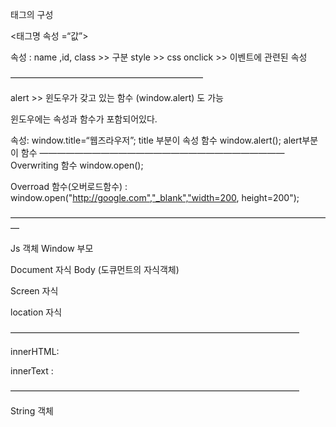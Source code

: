 태그의 구성

<태그명  속성 =“값”>

속성 :
name ,id, class >> 구분
style >> css
onclick >> 이벤트에 관련된 속성

——————————————————————

 alert >> 윈도우가 갖고 있는 함수 (window.alert) 도 가능

윈도우에는 속성과 함수가 포함되어있다. 

속성: window.title=“웹즈라우저”;  title 부분이 속성 
함수 window.alert();  alert부분이 함수
————————————————————————————
Overwriting 함수
window.open();

Overroad 함수(오버로드함수)  :
 window.open("http://google.com","_blank","width=200, height=200");

—————————————————————————————————————

Js 객체
Window 부모

Document 자식
Body (도큐먼트의 자식객체)

Screen 자식

location 자식


—————————————————————————————————

innerHTML: 

innerText :

—————————————————————————————————

String 객체

